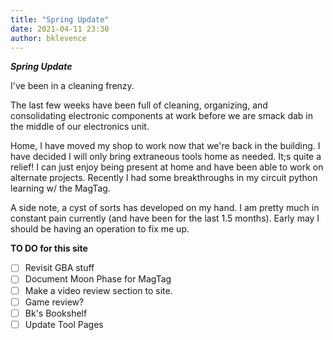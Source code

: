```yaml
---
title: "Spring Update"
date: 2021-04-11 23:30
author: bklevence
---
```


***Spring Update***

I've been in a cleaning frenzy.

The last few weeks have been full of cleaning, organizing, and consolidating electronic components at work before we are smack dab in the middle of our electronics unit.

Home, I have moved my shop to work now that we're back in the building. I have decided I will only bring extraneous tools home as needed. It;s quite a relief! I can just enjoy being present at home and have been able to work on alternate projects. Recently I had some breakthroughs in my circuit python learning w/ the MagTag.

A side note, a cyst of sorts has developed on my hand. I am pretty much in constant pain currently (and have been for the last 1.5 months). Early may I should be having an operation to fix me up.


**TO DO for this site**  
- [ ] Revisit GBA stuff
- [ ] Document Moon Phase for MagTag
- [ ] Make a video review section to site.
- [ ] Game review?
- [ ] Bk's Bookshelf
- [ ] Update Tool Pages

